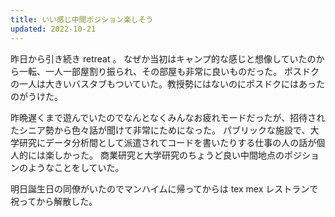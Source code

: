 ```yaml
---
title: いい感じ中間ポジション楽しそう
updated: 2022-10-21
---
```


昨日から引き続き retreat 。
なぜか当初はキャンプ的な感じと想像していたのから一転、一人一部屋割り振られ、その部屋も非常に良いものだった。
ポスドクの一人は大きいバスタブもついていた。教授勢にはないのにポスドクにはあったのがうけた。

昨晩遅くまで遊んでいたのでなんとなくみんなお疲れモードだったが、招待されたシニア勢から色々話が聞けて非常にためになった。
パブリックな施設で、大学研究にデータ分析間として派遣されてコードを書いたりする仕事の人の話が個人的には楽しかった。
商業研究と大学研究のちょうど良い中間地点のポジションのようなことをしていた。

明日誕生日の同僚がいたのでマンハイムに帰ってからは tex mex レストランで祝ってから解散した。
